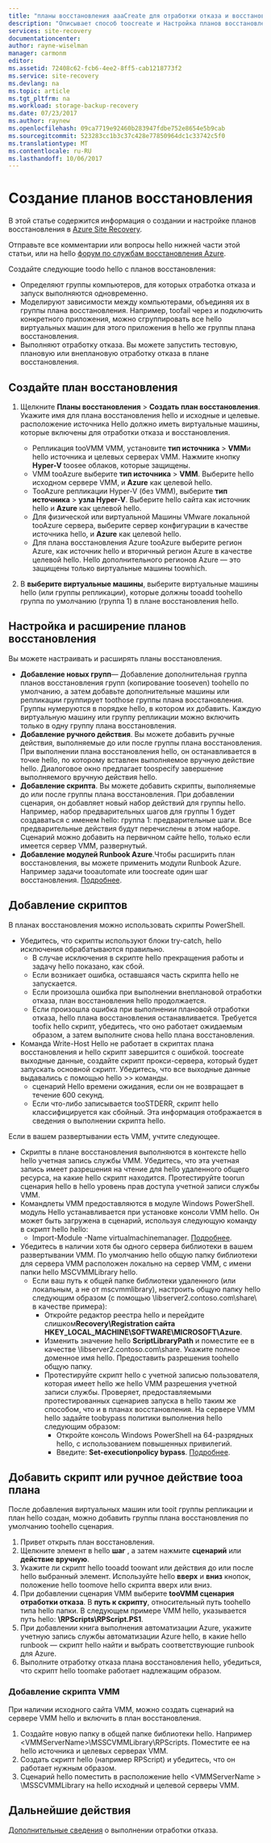 ```yaml
---
title: "планы восстановления aaaCreate для отработки отказа и восстановления в Azure Site Recovery | Документы Microsoft"
description: "Описывает способ toocreate и Настройка планов восстановления в Azure Site Recovery toofail через и восстановление виртуальных машин и физических серверов"
services: site-recovery
documentationcenter: 
author: rayne-wiselman
manager: carmonm
editor: 
ms.assetid: 72408c62-fcb6-4ee2-8ff5-cab1218773f2
ms.service: site-recovery
ms.devlang: na
ms.topic: article
ms.tgt_pltfrm: na
ms.workload: storage-backup-recovery
ms.date: 07/23/2017
ms.author: raynew
ms.openlocfilehash: 09ca7719e92460b283947fdbe752e8654e5b9cab
ms.sourcegitcommit: 523283cc1b3c37c428e77850964dc1c33742c5f0
ms.translationtype: MT
ms.contentlocale: ru-RU
ms.lasthandoff: 10/06/2017
---
```

# <a name="create-recovery-plans"></a>Создание планов восстановления


В этой статье содержится информация о создании и настройке планов восстановления в [Azure Site Recovery](site-recovery-overview.md).

Отправьте все комментарии или вопросы hello нижней части этой статьи, или на hello [форум по службам восстановления Azure](https://social.msdn.microsoft.com/forums/azure/home?forum=hypervrecovmgr).

 Создайте следующие toodo hello с планов восстановления:

* Определяют группы компьютеров, для которых отработка отказа и запуск выполняются одновременно.
* Моделируют зависимости между компьютерами, объединяя их в группы плана восстановления. Например, toofail через и подключить конкретного приложения, можно сгруппировать все hello виртуальных машин для этого приложения в hello же группы плана восстановления.
* Выполняют отработку отказа. Вы можете запустить тестовую, плановую или внеплановую отработку отказа в плане восстановления.


## <a name="create-a-recovery-plan"></a>Создайте план восстановления

1. Щелкните **Планы восстановления** > **Создать план восстановления**.
   Укажите имя для плана восстановления hello и исходные и целевые. расположение источника Hello должно иметь виртуальные машины, которые включены для отработки отказа и восстановления.

    - Репликация tooVMM VMM, установите **тип источника** > **VMM**и hello источника и целевых серверах VMM. Нажмите кнопку **Hyper-V** toosee облаков, которые защищены.
    - VMM tooAzure выберите **тип источника** > **VMM**.  Выберите hello исходном сервере VMM, и **Azure** как целевой hello.
    - TooAzure репликации Hyper-V (без VMM), выберите **тип источника** > **узла Hyper-V**. Выберите hello сайта как источник hello и **Azure** как целевой hello.
    - Для физической или виртуальной Машины VMware локальной tooAzure сервера, выберите сервер конфигурации в качестве источника hello, и **Azure** как целевой hello.
    - Для плана восстановления Azure tooAzure выберите регион Azure, как источник hello и вторичный регион Azure в качестве целевой hello. Hello дополнительного регионов Azure — это защищены только виртуальные машины toowhich.
2. В **выберите виртуальные машины**, выберите виртуальные машины hello (или группы репликации), которые должны tooadd toohello группа по умолчанию (группа 1) в плане восстановления hello.

## <a name="customize-and-extend-recovery-plans"></a>Настройка и расширение планов восстановления

Вы можете настраивать и расширять планы восстановления.

- **Добавление новых групп**— Добавление дополнительная группа планов восстановления групп (копирование tooseven) toohello по умолчанию, а затем добавьте дополнительные машины или репликации группирует toothose группы плана восстановления. Группы нумеруются в порядке hello, в котором их добавить. Каждую виртуальную машину или группу репликации можно включить только в одну группу плана восстановления.
- **Добавление ручного действия**. Вы можете добавить ручные действия, выполняемые до или после группы плана восстановления. При выполнении плана восстановления hello, он останавливается в точке hello, по которому вставлен выполняемое вручную действие hello. Диалоговое окно предлагает toospecify завершение выполняемого вручную действия hello.
- **Добавление скрипта**. Вы можете добавить скрипты, выполняемые до или после группы плана восстановления. При добавлении сценария, он добавляет новый набор действий для группы hello. Например, набор предварительных шагов для группы 1 будет создаваться с именем hello: группа 1: предварительные шаги. Все предварительные действия будут перечислены в этом наборе. Сценарий можно добавить на первичном сайте hello, только если имеется сервер VMM, развернутый.
- **Добавление модулей Runbook Azure**.Чтобы расширить план восстановления, вы можете применить модули Runbook Azure. Например задачи tooautomate или toocreate один шаг восстановления. [Подробнее](site-recovery-runbook-automation.md).

## <a name="add-scripts"></a>Добавление скриптов

В планах восстановления можно использовать скрипты PowerShell.

 - Убедитесь, что скрипты используют блоки try-catch, hello исключения обрабатываются правильно.
    - В случае исключения в скрипте hello прекращения работы и задачу hello показано, как сбой.
    - Если возникает ошибка, оставшаяся часть скрипта hello не запускается.
    - Если произошла ошибка при выполнении внеплановой отработки отказа, план восстановления hello продолжается.
    - Если произошла ошибка при выполнении плановой отработки отказа, hello плана восстановления останавливается. Требуется toofix hello скрипт, убедитесь, что оно работает ожидаемым образом, а затем выполните снова hello плана восстановления.
- Команда Write-Host Hello не работает в скриптах плана восстановления и hello скрипт завершится с ошибкой. toocreate выходные данные, создайте скрипт прокси-сервера, который будет запускать основной скрипт. Убедитесь, что все выходные данные выдавались с помощью hello >> команды.
  * сценарий Hello времени ожидания, если он не возвращает в течение 600 секунд.
  * Если что-либо записывается tooSTDERR, скрипт hello классифицируется как сбойный. Эта информация отображается в сведения о выполнении скрипта hello.

Если в вашем развертывании есть VMM, учтите следующее.

* Скрипты в плане восстановления выполняются в контексте hello hello учетная запись службы VMM. Убедитесь, что эта учетная запись имеет разрешения на чтение для hello удаленного общего ресурса, на какие hello скрипт находится. Протестируйте toorun сценария hello в hello уровень прав доступа учетной записи службы VMM.
* Командлеты VMM предоставляются в модуле Windows PowerShell. модуль Hello устанавливается при установке консоли VMM hello. Он может быть загружена в сценарий, используя следующую команду в скрипт hello hello:
   - Import-Module -Name virtualmachinemanager. [Подробнее](https://technet.microsoft.com/library/hh875013.aspx).
* Убедитесь в наличии хотя бы одного сервера библиотеки в вашем развертывании VMM. По умолчанию hello общую папку библиотеки для сервера VMM расположен локально на сервер VMM, с имени папки hello MSCVMMLibrary hello.
    * Если ваш путь к общей папке библиотеки удаленного (или локальным, а не от mscvmmlibrary), настроить общую папку hello следующим образом (с помощью \\libserver2.contoso.com\share\ в качестве примера):
      * Откройте редактор реестра hello и перейдите слишком**Recovery\Registration сайта HKEY_LOCAL_MACHINE\SOFTWARE\MICROSOFT\Azure**.
      * Изменить значение hello **ScriptLibraryPath** и поместите ее в качестве \\libserver2.contoso.com\share\. Укажите полное доменное имя hello. Предоставить разрешения toohello общую папку.
      * Протестируйте скрипт hello с учетной записью пользователя, которая имеет hello же hello VMM разрешения учетной записи службы. Проверяет, предоставляемыми протестированных сценариев запуска в hello таким же способом, что и в планах восстановления. На сервере VMM hello задайте toobypass политики выполнения hello следующим образом:
        * Откройте консоль Windows PowerShell на 64-разрядных hello, с использованием повышенных привилегий.
        * Введите: **Set-executionpolicy bypass**. [Подробнее](https://technet.microsoft.com/library/ee176961.aspx).

## <a name="add-a-script-or-manual-action-tooa-plan"></a>Добавить скрипт или ручное действие tooa плана

После добавления виртуальных машин или tooit группы репликации и план hello создан, можно добавить группы плана восстановления по умолчанию toohello сценария.

1. Привет открыть план восстановления.
2. Щелкните элемент в hello **шаг** , а затем нажмите **сценарий** или **действие вручную**.
3. Укажите ли скрипт hello tooadd toowant или действия до или после hello выбранный элемент. Используйте hello **вверх** и **вниз** кнопок, положение hello toomove hello скрипта вверх или вниз.
4. При добавлении сценария VMM выберите **tooVMM сценария отработки отказа**. В **путь к скрипту**, относительный путь toohello типа hello папки. В следующем примере VMM hello, указывается путь hello: **\RPScripts\RPScript.PS1**.
5. При добавлении книга выполнения автоматизации Azure, укажите учетную запись службы автоматизации Azure hello, в какие hello runbook — скрипт hello найти и выбрать соответствующие runbook для Azure.
6. Выполните отработку отказа плана восстановления hello, убедиться, что скрипт hello toomake работает надлежащим образом.


### <a name="add-a-vmm-script"></a>Добавление скрипта VMM

При наличии исходного сайта VMM, можно создать сценарий на сервере VMM hello и включить в план восстановления.

1. Создайте новую папку в общей папке библиотеки hello. Например \<VMMServerName>\MSSCVMMLibrary\RPScripts. Поместите ее на hello источника и целевых серверах VMM.
2. Создать скрипт hello (например RPScript) и убедитесь, что он работает нужным образом.
3. Сценарий hello поместить в расположение hello \<VMMServerName > \MSSCVMMLibrary на hello исходный и целевой серверы VMM.


## <a name="next-steps"></a>Дальнейшие действия

[Дополнительные сведения](site-recovery-failover.md) о выполнении отработки отказа.
